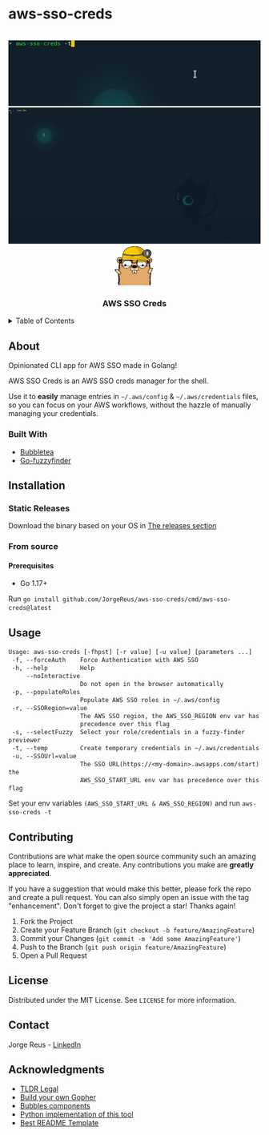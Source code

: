 # aws-sso-creds

<div id="top"></div>
<!-- PROJECT LOGO -->
<br />
<div align="center">

  <img src="./.md/aws-sso-creds.gif" />
  <br>
  <img src="./.md/previewer.gif" />
  <br>
  <img src="./.md/gopher.png" alt="Logo" width="80" height="80">

  <h3 align="center">AWS SSO Creds</h3>
</div>



<!-- TABLE OF CONTENTS -->
<details>
  <summary>Table of Contents</summary>
  <ol>
    <li>
      <a href="#about">About The Project</a>
      <ul>
        <li><a href="#built-with">Built With</a></li>
      </ul>
    </li>
    <li>
      <a href="#installation">Instalation</a>
      <ul>
        <li><a href="#static-releases">Static</a></li>
        <li><a href="#from-source">From source</a></li>
      </ul>
    </li>
    <li><a href="#usage">Usage</a></li>
    <li><a href="#contributing">Contributing</a></li>
    <li><a href="#license">License</a></li>
    <li><a href="#contact">Contact</a></li>
    <li><a href="#acknowledgments">Acknowledgments</a></li>
  </ol>
</details>



## About

Opinionated CLI app for AWS SSO made in Golang!

AWS SSO Creds is an AWS SSO creds manager for the shell.

Use it to **easily** manage entries in `~/.aws/config` & `~/.aws/credentials` files, so you can focus on your AWS workflows, without the hazzle of manually managing your credentials.


### Built With

* [Bubbletea](https://github.com/charmbracelet/bubbletea)
* [Go-fuzzyfinder](https://github.com/ktr0731/go-fuzzyfinder)


<!-- GETTING STARTED -->
## Installation

### Static Releases
Download the binary based on your OS in [The releases section](https://github.com/JorgeReus/aws-sso-creds/releases)
### From source
#### Prerequisites
- Go 1.17+


Run `go install github.com/JorgeReus/aws-sso-creds/cmd/aws-sso-creds@latest`


<!-- USAGE EXAMPLES -->
## Usage
```
Usage: aws-sso-creds [-fhpst] [-r value] [-u value] [parameters ...]
 -f, --forceAuth    Force Authentication with AWS SSO
 -h, --help         Help
     --noInteractive
                    Do not open in the browser automatically
 -p, --populateRoles
                    Populate AWS SSO roles in ~/.aws/config
 -r, --SSORegion=value
                    The AWS SSO region, the AWS_SSO_REGION env var has
                    precedence over this flag
 -s, --selectFuzzy  Select your role/credentials in a fuzzy-finder previewer
 -t, --temp         Create temporary credentials in ~/.aws/credentials
 -u, --SSOUrl=value
                    The SSO URL(https://<my-domain>.awsapps.com/start) the
                    AWS_SSO_START_URL env var has precedence over this flag
```

Set your env variables `(AWS_SSO_START_URL & AWS_SSO_REGION)` and run `aws-sso-creds -t`


<!-- CONTRIBUTING -->
## Contributing

Contributions are what make the open source community such an amazing place to learn, inspire, and create. Any contributions you make are **greatly appreciated**.

If you have a suggestion that would make this better, please fork the repo and create a pull request. You can also simply open an issue with the tag "enhancement".
Don't forget to give the project a star! Thanks again!

1. Fork the Project
2. Create your Feature Branch (`git checkout -b feature/AmazingFeature`)
3. Commit your Changes (`git commit -m 'Add some AmazingFeature'`)
4. Push to the Branch (`git push origin feature/AmazingFeature`)
5. Open a Pull Request


<!-- LICENSE -->
## License

Distributed under the MIT License. See `LICENSE` for more information.

<!-- CONTACT -->
## Contact

Jorge Reus - [LinkedIn](www.linkedin.com/in/JorgeGReus)

<!-- ACKNOWLEDGMENTS -->
## Acknowledgments

* [TLDR Legal](https://tldrlegal.com/)
* [Build your own Gopher](https://quasilyte.dev/)
* [Bubbles components](https://github.com/charmbracelet/bubbles)
* [Python implementation of this tool](https://github.com/benkehoe/aws-sso-util)
* [Best README Template](https://github.com/othneildrew/Best-README-Template)
